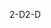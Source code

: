<span data-ttu-id="867aa-101">2-D</span><span class="sxs-lookup"><span data-stu-id="867aa-101">2-D</span></span>